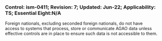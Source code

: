 ### Control: ism-0411; Revision: 7; Updated: Jun-22; Applicability: TS; Essential Eight:N/A
<p>Foreign nationals, excluding seconded foreign nationals, do not have access to systems that process, store or communicate AGAO data unless effective controls are in place to ensure such data is not accessible to them.</p>